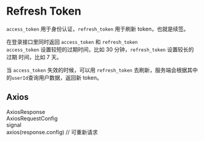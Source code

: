 # Refresh Token

`access_token` 用于身份认证，`refresh_token` 用于刷新 token，也就是续签。

在登录接口里同时返回 `access_token` 和 `refresh_token`  
`access_token` 设置较短的过期时间，比如 30 分钟，`refresh_token` 设置较长的过期
时间，比如 7 天。

当 `access_token` 失效的时候，可以用 `refresh_token` 去刷新，服务端会根据其中
的`userId`查询用户数据，返回新 token。

## Axios

AxiosResponse  
AxiosRequestConfig  
signal  
axios(response.config) // 可重新请求
